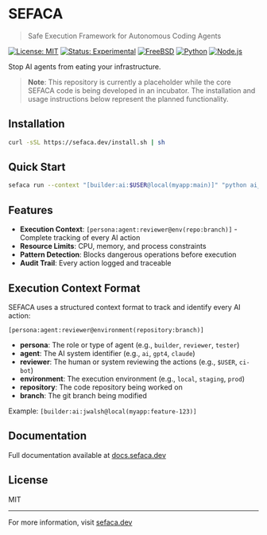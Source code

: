 # SEFACA

> Safe Execution Framework for Autonomous Coding Agents

[![License: MIT](https://img.shields.io/badge/License-MIT-yellow.svg)](https://opensource.org/licenses/MIT)
[![Status: Experimental](https://img.shields.io/badge/Status-Experimental-orange.svg)](https://github.com/defrecord/sefaca)
[![FreeBSD](https://img.shields.io/badge/FreeBSD-AB2B28?style=flat&logo=freebsd&logoColor=white)](https://www.freebsd.org/)
[![Python](https://img.shields.io/badge/Python-3.8+-3776AB?style=flat&logo=python&logoColor=white)](https://www.python.org/)
[![Node.js](https://img.shields.io/badge/Node.js-16+-339933?style=flat&logo=node.js&logoColor=white)](https://nodejs.org/)

Stop AI agents from eating your infrastructure.

> **Note**: This repository is currently a placeholder while the core SEFACA code is being developed in an incubator. The installation and usage instructions below represent the planned functionality.

## Installation

```bash
curl -sSL https://sefaca.dev/install.sh | sh
```

## Quick Start

```bash
sefaca run --context "[builder:ai:$USER@local(myapp:main)]" "python ai_agent.py"
```

## Features

- **Execution Context**: `[persona:agent:reviewer@env(repo:branch)]` - Complete tracking of every AI action
- **Resource Limits**: CPU, memory, and process constraints
- **Pattern Detection**: Blocks dangerous operations before execution
- **Audit Trail**: Every action logged and traceable

## Execution Context Format

SEFACA uses a structured context format to track and identify every AI action:

```
[persona:agent:reviewer@environment(repository:branch)]
```

- **persona**: The role or type of agent (e.g., `builder`, `reviewer`, `tester`)
- **agent**: The AI system identifier (e.g., `ai`, `gpt4`, `claude`)
- **reviewer**: The human or system reviewing the actions (e.g., `$USER`, `ci-bot`)
- **environment**: The execution environment (e.g., `local`, `staging`, `prod`)
- **repository**: The code repository being worked on
- **branch**: The git branch being modified

Example: `[builder:ai:jwalsh@local(myapp:feature-123)]`

## Documentation

Full documentation available at [docs.sefaca.dev](https://docs.sefaca.dev)

## License

MIT

---

For more information, visit [sefaca.dev](https://sefaca.dev)